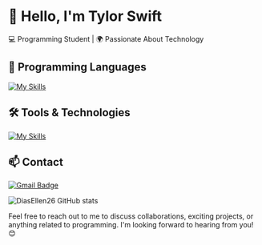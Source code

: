 # 👋 Hello, I'm Tylor Swift

💻 Programming Student | 🌍 Passionate About Technology  

## 🚀 Programming Languages  
[![My Skills](https://skillicons.dev/icons?i=java,python,javascript,c)](https://skillicons.dev)  

## 🛠️ Tools & Technologies  
[![My Skills](https://skillicons.dev/icons?i=vscode,mysql,bootstrap,git,github)](https://skillicons.dev)  

## 📫 Contact  

[![Gmail Badge](https://img.shields.io/badge/-YourEmail-006bed?style=flat-square&logo=Gmail&logoColor=white&link=mailto:YourEmail)](mailto:YourEmail)  


![DiasEllen26 GitHub stats](https://github-readme-stats.vercel.app/api?username=TylorSwift2&show_icons=true&theme=radical)  

Feel free to reach out to me to discuss collaborations, exciting projects, or anything related to programming. I'm looking forward to hearing from you! 😊  
